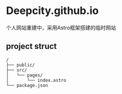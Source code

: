 # Deepcity.github.io 

个人网站重建中，采用Astro框架搭建的临时网站

## project struct

```
/
├── public/
├── src/
│   └── pages/
│       └── index.astro
└── package.json
```